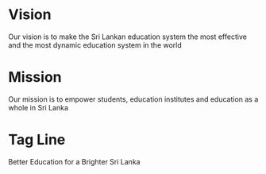 # Vision
Our vision is to make the Sri Lankan education system the most effective and the most dynamic education system in the world

# Mission

Our mission is to empower students, education institutes and education as a whole in Sri Lanka

# Tag Line 

Better Education for a Brighter Sri Lanka
